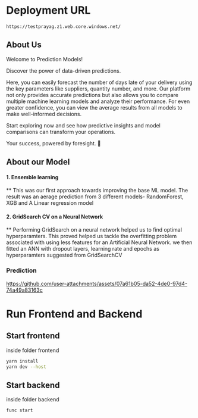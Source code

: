 # Deployment URL

####
```
https://testprayag.z1.web.core.windows.net/
```

## About Us

Welcome to Prediction Models!

Discover the power of data-driven predictions.

Here, you can easily forecast the number of days late of your delivery using the key parameters like suppliers, quantity number, and more. Our platform not only provides accurate predictions but also allows you to compare multiple machine learning models and analyze their performance. For even greater confidence, you can view the average results from all models to make well-informed decisions.

Start exploring now and see how predictive insights and model comparisons can transform your operations.

Your success, powered by foresight. 🚀

## About our Model

#### 1. Ensemble learning 
 ** This was our first approach towards improving the base ML model. The result was an aerage prediction from 3 different models- RandomForest, XGB and A Linear regression model
#### 2. GridSearch CV on a Neural Network 
 ** Performing GridSearch on a neural network helped us to find optimal hyperparamters. This proved helped us tackle the overfitting problem associated with using less features for an Artificial Neural Network. we then fitted an ANN with dropout layers, learning rate and epochs as hyperparamters suggested from GridSearchCV

### Prediction
https://github.com/user-attachments/assets/07a61b05-da52-4de0-97d4-74a49a83163c

# Run Frontend and Backend

## Start frontend
inside folder frontend

```sh
yarn install
yarn dev --host
```

## Start backend
inside folder backend

```sh
func start
```




